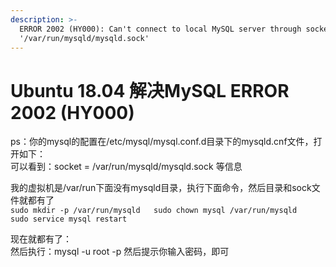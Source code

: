 ```yaml
---
description: >-
  ERROR 2002 (HY000): Can't connect to local MySQL server through socket
  '/var/run/mysqld/mysqld.sock'
---
```


# Ubuntu 18.04 解决MySQL ERROR 2002 \(HY000\)

ps：你的mysql的配置在/etc/mysql/mysql.conf.d目录下的mysqld.cnf文件，打开如下：  
    可以看到：socket = /var/run/mysqld/mysqld.sock  等信息

我的虚拟机是/var/run下面没有mysqld目录，执行下面命令，然后目录和sock文件就都有了  
`sudo mkdir -p /var/run/mysqld  
sudo chown mysql /var/run/mysqld  
sudo service mysql restart`  


现在就都有了：  
然后执行：mysql -u root -p   然后提示你输入密码，即可

